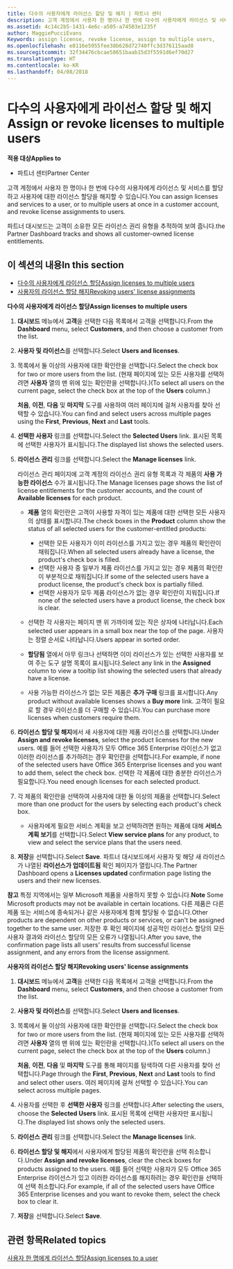 ```yaml
---
title: 다수의 사용자에게 라이선스 할당 및 해지 | 파트너 센터
description: 고객 계정에서 사용자 한 명이나 한 번에 다수의 사용자에게 라이선스 및 서비스를 할당하고 사용자에 대한 라이선스 할당을 해지할 수 있습니다.
ms.assetid: 4c14c2b5-1431-4e6c-a505-a74503e1235f
author: MaggiePucciEvans
Keywords: assign license, revoke license, assign to multiple users,
ms.openlocfilehash: e8116e5955fee38b628d72740ffc3d376115aad8
ms.sourcegitcommit: 32f34476cbcae58651baab15d3f5591d6ef70d27
ms.translationtype: HT
ms.contentlocale: ko-KR
ms.lasthandoff: 04/08/2018
---
```

# <a name="assign-or-revoke-licenses-to-multiple-users"></a><span data-ttu-id="3e47f-103">다수의 사용자에게 라이선스 할당 및 해지</span><span class="sxs-lookup"><span data-stu-id="3e47f-103">Assign or revoke licenses to multiple users</span></span>

**<span data-ttu-id="3e47f-104">적용 대상</span><span class="sxs-lookup"><span data-stu-id="3e47f-104">Applies to</span></span>**

-  <span data-ttu-id="3e47f-105">파트너 센터</span><span class="sxs-lookup"><span data-stu-id="3e47f-105">Partner Center</span></span>

<span data-ttu-id="3e47f-106">고객 계정에서 사용자 한 명이나 한 번에 다수의 사용자에게 라이선스 및 서비스를 할당하고 사용자에 대한 라이선스 할당을 해지할 수 있습니다.</span><span class="sxs-lookup"><span data-stu-id="3e47f-106">You can assign licenses and services to a user, or to multiple users at once in a customer account, and revoke license assignments to users.</span></span>

<span data-ttu-id="3e47f-107">파트너 대시보드는 고객이 소유한 모든 라이선스 권리 유형을 추적하여 보여 줍니다.</span><span class="sxs-lookup"><span data-stu-id="3e47f-107">the Partner Dashboard tracks and shows all customer-owned license entitlements.</span></span>

## <a name="in-this-section"></a><span data-ttu-id="3e47f-108">이 섹션의 내용</span><span class="sxs-lookup"><span data-stu-id="3e47f-108">In this section</span></span>


-   [<span data-ttu-id="3e47f-109">다수의 사용자에게 라이선스 할당</span><span class="sxs-lookup"><span data-stu-id="3e47f-109">Assign licenses to multiple users</span></span>](#assign-licenses-to-groups)
-   [<span data-ttu-id="3e47f-110">사용자의 라이선스 할당 해지</span><span class="sxs-lookup"><span data-stu-id="3e47f-110">Revoking users' license assignments</span></span>](#revoking-licenses)

<a href="" id="assign-licenses-to-groups"></a>
<span data-ttu-id="3e47f-111">**다수의 사용자에게 라이선스 할당**</span><span class="sxs-lookup"><span data-stu-id="3e47f-111">**Assign licenses to multiple users**</span></span>

1.  <span data-ttu-id="3e47f-112">**대시보드** 메뉴에서 **고객**을 선택한 다음 목록에서 고객을 선택합니다.</span><span class="sxs-lookup"><span data-stu-id="3e47f-112">From the **Dashboard** menu, select **Customers**, and then choose a customer from the list.</span></span>
2.  <span data-ttu-id="3e47f-113">**사용자 및 라이선스**를 선택합니다.</span><span class="sxs-lookup"><span data-stu-id="3e47f-113">Select **Users and licenses**.</span></span>
3.  <span data-ttu-id="3e47f-114">목록에서 둘 이상의 사용자에 대한 확인란을 선택합니다.</span><span class="sxs-lookup"><span data-stu-id="3e47f-114">Select the check box for two or more users from the list.</span></span> <span data-ttu-id="3e47f-115">(현재 페이지에 있는 모든 사용자를 선택하려면 **사용자** 열의 맨 위에 있는 확인란을 선택합니다.)</span><span class="sxs-lookup"><span data-stu-id="3e47f-115">(To select all users on the current page, select the check box at the top of the **Users** column.)</span></span>

    <span data-ttu-id="3e47f-116">**처음**, **이전**, **다음** 및 **마지막** 도구를 사용하여 여러 페이지에 걸쳐 사용자를 찾아 선택할 수 있습니다.</span><span class="sxs-lookup"><span data-stu-id="3e47f-116">You can find and select users across multiple pages using the **First**, **Previous**, **Next** and **Last** tools.</span></span>

4.  <span data-ttu-id="3e47f-117">**선택한 사용자** 링크를 선택합니다.</span><span class="sxs-lookup"><span data-stu-id="3e47f-117">Select the **Selected Users** link.</span></span> <span data-ttu-id="3e47f-118">표시된 목록에 선택한 사용자가 표시됩니다.</span><span class="sxs-lookup"><span data-stu-id="3e47f-118">The displayed list shows the selected users.</span></span>
5.  <span data-ttu-id="3e47f-119">**라이선스 관리** 링크를 선택합니다.</span><span class="sxs-lookup"><span data-stu-id="3e47f-119">Select the **Manage licenses** link.</span></span>

    <span data-ttu-id="3e47f-120">라이선스 관리 페이지에 고객 계정의 라이선스 권리 유형 목록과 각 제품의 **사용 가능한 라이선스** 수가 표시됩니다.</span><span class="sxs-lookup"><span data-stu-id="3e47f-120">The Manage licenses page shows the list of license entitlements for the customer accounts, and the count of **Available licenses** for each product.</span></span>

    -   <span data-ttu-id="3e47f-121">**제품** 열의 확인란은 고객이 사용할 자격이 있는 제품에 대한 선택한 모든 사용자의 상태를 표시합니다.</span><span class="sxs-lookup"><span data-stu-id="3e47f-121">The check boxes in the **Product** column show the status of all selected users for the customer-entitled products:</span></span>

        -   <span data-ttu-id="3e47f-122">선택한 모든 사용자가 이미 라이선스를 가지고 있는 경우 제품의 확인란이 채워집니다.</span><span class="sxs-lookup"><span data-stu-id="3e47f-122">When all selected users already have a license, the product's check box is filled.</span></span>
        -   <span data-ttu-id="3e47f-123">선택한 사용자 중 일부가 제품 라이선스를 가지고 있는 경우 제품의 확인란이 부분적으로 채워집니다.</span><span class="sxs-lookup"><span data-stu-id="3e47f-123">If some of the selected users have a product license, the product's check box is partially filled.</span></span>
        -   <span data-ttu-id="3e47f-124">선택한 사용자가 모두 제품 라이선스가 없는 경우 확인란이 지워집니다.</span><span class="sxs-lookup"><span data-stu-id="3e47f-124">If none of the selected users have a product license, the check box is clear.</span></span>
    -   <span data-ttu-id="3e47f-125">선택한 각 사용자는 페이지 맨 위 가까이에 있는 작은 상자에 나타납니다.</span><span class="sxs-lookup"><span data-stu-id="3e47f-125">Each selected user appears in a small box near the top of the page.</span></span> <span data-ttu-id="3e47f-126">사용자는 정렬 순서로 나타납니다.</span><span class="sxs-lookup"><span data-stu-id="3e47f-126">Users appear in sorted order.</span></span>

    -   <span data-ttu-id="3e47f-127">**할당됨** 열에서 아무 링크나 선택하면 이미 라이선스가 있는 선택한 사용자를 보여 주는 도구 설명 목록이 표시됩니다.</span><span class="sxs-lookup"><span data-stu-id="3e47f-127">Select any link in the **Assigned** column to view a tooltip list showing the selected users that already have a license.</span></span>

    -   <span data-ttu-id="3e47f-128">사용 가능한 라이선스가 없는 모든 제품은 **추가 구매** 링크를 표시합니다.</span><span class="sxs-lookup"><span data-stu-id="3e47f-128">Any product without available licenses shows a **Buy more** link.</span></span> <span data-ttu-id="3e47f-129">고객이 필요로 할 경우 라이선스를 더 구매할 수 있습니다.</span><span class="sxs-lookup"><span data-stu-id="3e47f-129">You can purchase more licenses when customers require them.</span></span>

6.  <span data-ttu-id="3e47f-130">**라이선스 할당 및 해지**에서 새 사용자에 대한 제품 라이선스를 선택합니다.</span><span class="sxs-lookup"><span data-stu-id="3e47f-130">Under **Assign and revoke licenses**, select the product licenses for the new users.</span></span> <span data-ttu-id="3e47f-131">예를 들어 선택한 사용자가 모두 Office 365 Enterprise 라이선스가 없고 이러한 라이선스를 추가하려는 경우 확인란을 선택합니다.</span><span class="sxs-lookup"><span data-stu-id="3e47f-131">For example, if none of the selected users have Office 365 Enterprise licenses and you want to add them, select the check box.</span></span> <span data-ttu-id="3e47f-132">선택한 각 제품에 대한 충분한 라이선스가 필요합니다.</span><span class="sxs-lookup"><span data-stu-id="3e47f-132">You need enough licenses for each selected product.</span></span>
7.  <span data-ttu-id="3e47f-133">각 제품의 확인란을 선택하여 사용자에 대한 둘 이상의 제품을 선택합니다.</span><span class="sxs-lookup"><span data-stu-id="3e47f-133">Select more than one product for the users by selecting each product's check box.</span></span>
    -   <span data-ttu-id="3e47f-134">사용자에게 필요한 서비스 계획을 보고 선택하려면 원하는 제품에 대해 **서비스 계획 보기**를 선택합니다.</span><span class="sxs-lookup"><span data-stu-id="3e47f-134">Select **View service plans** for any product, to view and select the service plans that the users need.</span></span>

8.  <span data-ttu-id="3e47f-135">**저장**을 선택합니다.</span><span class="sxs-lookup"><span data-stu-id="3e47f-135">Select **Save**.</span></span> <span data-ttu-id="3e47f-136">파트너 대시보드에서 사용자 및 해당 새 라이선스가 나열된 **라이선스가 업데이트됨** 확인 페이지가 열립니다.</span><span class="sxs-lookup"><span data-stu-id="3e47f-136">The Partner Dashboard opens a **Licenses updated** confirmation page listing the users and their new licenses.</span></span>

<span data-ttu-id="3e47f-137">**참고** 특정 지역에서는 일부 Microsoft 제품을 사용하지 못할 수 있습니다.</span><span class="sxs-lookup"><span data-stu-id="3e47f-137">**Note**  Some Microsoft products may not be available in certain locations.</span></span> <span data-ttu-id="3e47f-138">다른 제품은 다른 제품 또는 서비스에 종속되거나 같은 사용자에게 함께 할당될 수 없습니다.</span><span class="sxs-lookup"><span data-stu-id="3e47f-138">Other products are dependent on other products or services, or can't be assigned together to the same user.</span></span> <span data-ttu-id="3e47f-139">저장한 후 확인 페이지에 성공적인 라이선스 할당의 모든 사용자 결과와 라이선스 할당의 모든 오류가 나열됩니다.</span><span class="sxs-lookup"><span data-stu-id="3e47f-139">After you save, the confirmation page lists all users' results from successful license assignment, and any errors from the license assignment.</span></span>

 

<a href="" id="revoking-licenses"></a>
<span data-ttu-id="3e47f-140">**사용자의 라이선스 할당 해지**</span><span class="sxs-lookup"><span data-stu-id="3e47f-140">**Revoking users' license assignments**</span></span>

1.  <span data-ttu-id="3e47f-141">**대시보드** 메뉴에서 **고객**을 선택한 다음 목록에서 고객을 선택합니다.</span><span class="sxs-lookup"><span data-stu-id="3e47f-141">From the **Dashboard** menu, select **Customers**, and then choose a customer from the list.</span></span>
2.  <span data-ttu-id="3e47f-142">**사용자 및 라이선스**를 선택합니다.</span><span class="sxs-lookup"><span data-stu-id="3e47f-142">Select **Users and licenses**.</span></span>
3.  <span data-ttu-id="3e47f-143">목록에서 둘 이상의 사용자에 대한 확인란을 선택합니다.</span><span class="sxs-lookup"><span data-stu-id="3e47f-143">Select the check box for two or more users from the list.</span></span> <span data-ttu-id="3e47f-144">(현재 페이지에 있는 모든 사용자를 선택하려면 **사용자** 열의 맨 위에 있는 확인란을 선택합니다.)</span><span class="sxs-lookup"><span data-stu-id="3e47f-144">(To select all users on the current page, select the check box at the top of the **Users** column.)</span></span>

    <span data-ttu-id="3e47f-145">**처음**, **이전**, **다음** 및 **마지막** 도구를 통해 페이지를 탐색하여 다른 사용자를 찾아 선택합니다.</span><span class="sxs-lookup"><span data-stu-id="3e47f-145">Page through the **First**, **Previous**, **Next** and **Last** tools to find and select other users.</span></span> <span data-ttu-id="3e47f-146">여러 페이지에 걸쳐 선택할 수 있습니다.</span><span class="sxs-lookup"><span data-stu-id="3e47f-146">You can select across multiple pages.</span></span>

4.  <span data-ttu-id="3e47f-147">사용자를 선택한 후 **선택한 사용자** 링크를 선택합니다.</span><span class="sxs-lookup"><span data-stu-id="3e47f-147">After selecting the users, choose the **Selected Users** link.</span></span> <span data-ttu-id="3e47f-148">표시된 목록에 선택한 사용자만 표시됩니다.</span><span class="sxs-lookup"><span data-stu-id="3e47f-148">The displayed list shows only the selected users.</span></span>
5.  <span data-ttu-id="3e47f-149">**라이선스 관리** 링크를 선택합니다.</span><span class="sxs-lookup"><span data-stu-id="3e47f-149">Select the **Manage licenses** link.</span></span>
6.  <span data-ttu-id="3e47f-150">**라이선스 할당 및 해지**에서 사용자에게 할당된 제품의 확인란을 선택 취소합니다.</span><span class="sxs-lookup"><span data-stu-id="3e47f-150">Under **Assign and revoke licenses**, clear the check boxes for products assigned to the users.</span></span> <span data-ttu-id="3e47f-151">예를 들어 선택한 사용자가 모두 Office 365 Enterprise 라이선스가 있고 이러한 라이선스를 해지하려는 경우 확인란을 선택하여 선택 취소합니다.</span><span class="sxs-lookup"><span data-stu-id="3e47f-151">For example, if all of the selected users have Office 365 Enterprise licenses and you want to revoke them, select the check box to clear it.</span></span>
7.  <span data-ttu-id="3e47f-152">**저장**을 선택합니다.</span><span class="sxs-lookup"><span data-stu-id="3e47f-152">Select **Save**.</span></span>

## <a name="related-topics"></a><span data-ttu-id="3e47f-153">관련 항목</span><span class="sxs-lookup"><span data-stu-id="3e47f-153">Related topics</span></span>


[<span data-ttu-id="3e47f-154">사용자 한 명에게 라이선스 할당</span><span class="sxs-lookup"><span data-stu-id="3e47f-154">Assign licenses to a user</span></span>](assign-licenses-to-users.md)

 

 



